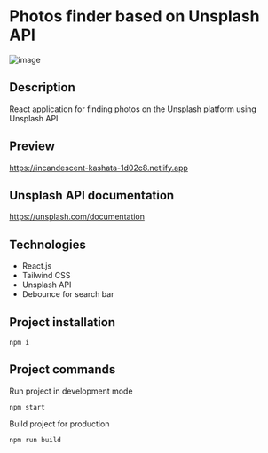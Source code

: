 # Photos finder based on Unsplash API
![image](https://user-images.githubusercontent.com/85363474/196803687-f95d0973-9492-429b-bb7e-a2cf442e62f1.png)

## Description
React application for finding photos on the Unsplash platform using Unsplash API

## Preview
https://incandescent-kashata-1d02c8.netlify.app

## Unsplash API documentation
https://unsplash.com/documentation

## Technologies
* React.js
* Tailwind CSS
* Unsplash API
* Debounce for search bar

## Project installation
```console
npm i
```

## Project commands
Run project in development mode
```console
npm start
```


Build project for production
```console
npm run build
```
